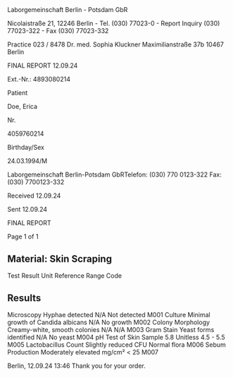 ##
Laborgemeinschaft Berlin - Potsdam GbR

Nicolaistraße 21, 12246 Berlin - Tel. (030) 77023-0 - Report Inquiry (030) 77023-322 - Fax (030) 77023-332

Practice 023 / 8478 Dr. med.
Sophia
Kluckner Maximilianstraße 37b
10467 Berlin


FINAL
REPORT 12.09.24

Ext.-Nr.: 4893080214

Patient

Doe, Erica

Nr.

4059760214

Birthday/Sex

24.03.1994/M

Laborgemeinschaft Berlin-Potsdam GbRTelefon: (030) 770 0123-322 Fax: (030) 7700123-332

Received 12.09.24

Sent 12.09.24


FINAL
REPORT

Page 1 of 1

## Material: Skin Scraping

Test
Result
Unit Reference
Range
Code

## Results

Microscopy Hyphae
detected N/A Not
detected M001
Culture Minimal growth of Candida albicans N/A
No growth
M002 Colony Morphology Creamy-white, smooth colonies N/A N/A M003 Gram Stain Yeast forms
identified N/A No yeast M004
pH Test of Skin Sample
5.8 Unitless 4.5 - 5.5 M005 Lactobacillus Count Slightly reduced CFU
Normal flora
M006
Sebum Production
Moderately elevated mg/cm² < 25 M007

Berlin, 12.09.24 13:46 Thank you for your order.